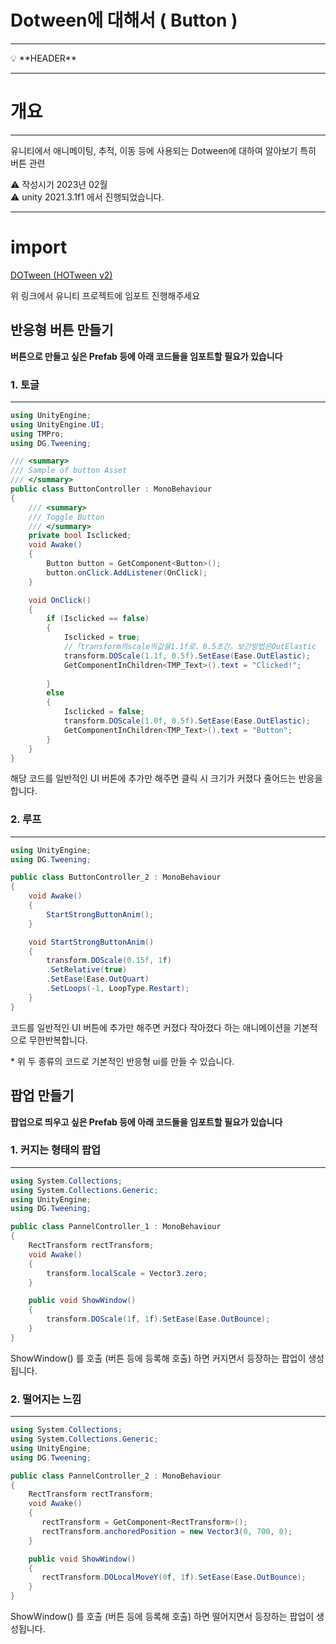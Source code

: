 # Dotween에 대해서 ( Button )

---

<aside>
💡 **HEADER**

</aside>

---

# 개요

---

유니티에서 애니메이팅, 추적, 이동 등에 사용되는 Dotween에 대하여 알아보기 특히 버튼 관련

<aside>
⚠️ 작성시기 2023년 02월

</aside>

<aside>
⚠️ unity 2021.3.1f1 에서 진행되었습니다.

</aside>

---

# import

[DOTween (HOTween v2)](https://assetstore.unity.com/packages/tools/animation/dotween-hotween-v2-27676)

위 링크에서 유니티 프로젝트에 임포트 진행해주세요

## 반응형 버튼 만들기

**버튼으로 만들고 싶은 Prefab 등에 아래 코드들을 임포트할 필요가 있습니다**

### 1. 토글

---

```csharp
using UnityEngine;
using UnityEngine.UI;
using TMPro;
using DG.Tweening;

/// <summary>
/// Sample of button Asset
/// </summary>
public class ButtonController : MonoBehaviour
{
    /// <summary>
    /// Toggle Button 
    /// </summary>
    private bool Isclicked;
    void Awake()
    {
        Button button = GetComponent<Button>();
        button.onClick.AddListener(OnClick);
    }

    void OnClick()
    {
        if (Isclicked == false)
        {
            Isclicked = true;
            //「transform의scale의값을1.1f로、0.5초간。보간방법은OutElastic
            transform.DOScale(1.1f, 0.5f).SetEase(Ease.OutElastic);
            GetComponentInChildren<TMP_Text>().text = "Clicked!";
            
        }
        else
        {
            Isclicked = false;
            transform.DOScale(1.0f, 0.5f).SetEase(Ease.OutElastic);
            GetComponentInChildren<TMP_Text>().text = "Button";
        }
    }
}
```

해당 코드를 일반적인 UI 버튼에 추가만 해주면 클릭 시 크기가 커졌다 줄어드는 반응을 합니다.


### 2. 루프

---

```csharp
using UnityEngine;
using DG.Tweening;

public class ButtonController_2 : MonoBehaviour
{
    void Awake()
    {
        StartStrongButtonAnim();
    }

    void StartStrongButtonAnim()
    {
        transform.DOScale(0.15f, 1f)
        .SetRelative(true)
        .SetEase(Ease.OutQuart)
        .SetLoops(-1, LoopType.Restart);
    }
}
```

코드를 일반적인 UI 버튼에 추가만 해주면 커졌다 작아졌다 하는 애니메이션을 기본적으로 무한반복합니다.



<aside>
* 위 두 종류의  코드로 기본적인 반응형 ui를 만들 수 있습니다.
</aside>



## 팝업 만들기

**팝업으로 띄우고 싶은 Prefab 등에 아래 코드들을 임포트할 필요가 있습니다**

### 1. 커지는 형태의 팝업

---

```csharp
using System.Collections;
using System.Collections.Generic;
using UnityEngine;
using DG.Tweening;

public class PannelController_1 : MonoBehaviour
{
    RectTransform rectTransform;
    void Awake()
    {
        transform.localScale = Vector3.zero;
    }

    public void ShowWindow()
    {
        transform.DOScale(1f, 1f).SetEase(Ease.OutBounce);
    }
}
```

ShowWindow() 를 호출 (버튼 등에 등록해 호출) 하면 커지면서 등장하는 팝업이 생성됩니다.

### 2. 떨어지는 느낌

---

```csharp
using System.Collections;
using System.Collections.Generic;
using UnityEngine;
using DG.Tweening;

public class PannelController_2 : MonoBehaviour
{
    RectTransform rectTransform;
    void Awake()
    {
       rectTransform = GetComponent<RectTransform>();
       rectTransform.anchoredPosition = new Vector3(0, 700, 0);
    }

    public void ShowWindow()
    {
       rectTransform.DOLocalMoveY(0f, 1f).SetEase(Ease.OutBounce);
    }
}
```

ShowWindow() 를 호출 (버튼 등에 등록해 호출) 하면 떨어지면서 등장하는 팝업이 생성됩니다.




